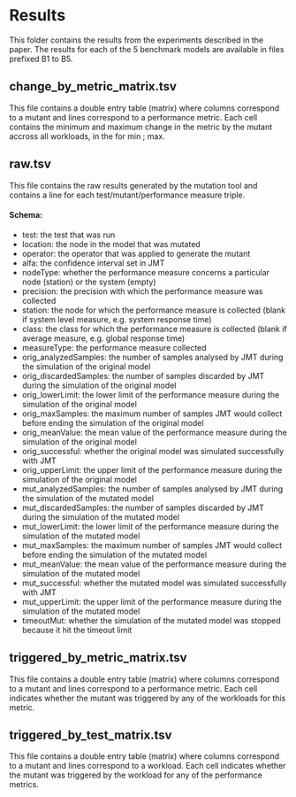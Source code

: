 # Results

This folder contains the results from the experiments described in the paper. The results for each of the 5 benchmark models are available in files prefixed B1 to B5.

## change_by_metric_matrix.tsv
This file contains a double entry table (matrix) where columns correspond to a mutant and lines correspond to a performance metric. Each cell contains the minimum and maximum change in the metric by the mutant accross all workloads, in the for min ; max.

## raw.tsv
This file contains the raw results generated by the mutation tool and contains a line for each test/mutant/performance measure triple.
#### Schema: 
- test: the test that was run
- location: the node in the model that was mutated
- operator: the operator that was applied to generate the mutant
- alfa: the confidence interval set in JMT
- nodeType: whether the performance measure concerns a particular node (station) or the system (empty)
- precision: the precision with which the performance measure was collected
- station: the node for which the performance measure is collected (blank if system level measure, e.g. system response time)
- class: the class for which the performance measure is collected (blank if average measure, e.g. global response time)
- measureType: the performance measure collected
- orig_analyzedSamples: the number of samples analysed by JMT during the simulation of the original model
- orig_discardedSamples: the number of samples discarded by JMT during the simulation of the original model
- orig_lowerLimit: the lower limit of the performance measure during the simulation of the original model
- orig_maxSamples: the maximum number of samples JMT would collect before ending the simulation of the original model
- orig_meanValue: the mean value of the performance measure during the simulation of the original model
- orig_successful: whether the original model was simulated successfully with JMT
- orig_upperLimit: the upper limit of the performance measure during the simulation of the original model
- mut_analyzedSamples: the number of samples analysed by JMT during the simulation of the mutated model
- mut_discardedSamples: the number of samples discarded by JMT during the simulation of the mutated model
- mut_lowerLimit: the lower limit of the performance measure during the simulation of the mutated model
- mut_maxSamples: the maximum number of samples JMT would collect before ending the simulation of the mutated model
- mut_meanValue: the mean value of the performance measure during the simulation of the mutated model
- mut_successful: whether the mutated model was simulated successfully with JMT
- mut_upperLimit: the upper limit of the performance measure during the simulation of the mutated model
- timeoutMut: whether the simulation of the mutated model was stopped because it hit the timeout limit

## triggered_by_metric_matrix.tsv
This file contains a double entry table (matrix) where columns correspond to a mutant and lines correspond to a performance metric. Each cell indicates whether the mutant was triggered by any of the workloads for this metric.

## triggered_by_test_matrix.tsv
This file contains a double entry table (matrix) where columns correspond to a mutant and lines correspond to a workload. Each cell indicates whether the mutant was triggered by the workload for any of the performance metrics.
